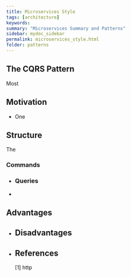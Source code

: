 ```yaml
---
title: Microservices Style
tags: [architecture]
keywords:
summary: "Microservices Summary and Patterns"
sidebar: mydoc_sidebar
permalink: microservices_style.html
folder: patterns
---
```


## 



## The CQRS Pattern

Most 

## Motivation

* One 

## Structure

The 

### Commands

* ### Queries

* 

## Advantages

* ## Disadvantages

* ## References
  
  [1] http